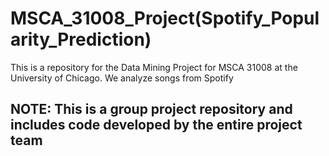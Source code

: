 # MSCA_31008_Project(Spotify_Popularity_Prediction)

This is a repository for the Data Mining Project for MSCA 31008 at the University of Chicago. We analyze songs from Spotify

## NOTE: This is a group project repository and includes code developed by the entire project team
